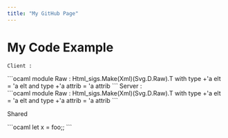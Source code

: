 ```yaml
---
title: "My GitHub Page"
---
```


<link rel="stylesheet" type="text/css" href="styles.css">

# My Code Example
	
	Client :
<div class="client">
```ocaml
module Raw : 
  Html_sigs.Make(Xml)(Svg.D.Raw).T
        with type +'a elt = 'a elt
         and type +'a attrib = 'a attrib
```
Server :
<div class="server">
```ocaml
module Raw : 
  Html_sigs.Make(Xml)(Svg.D.Raw).T
        with type +'a elt = 'a elt
         and type +'a attrib = 'a attrib
```

Shared
<div class="shared">
```ocaml
let x = foo;;
```

